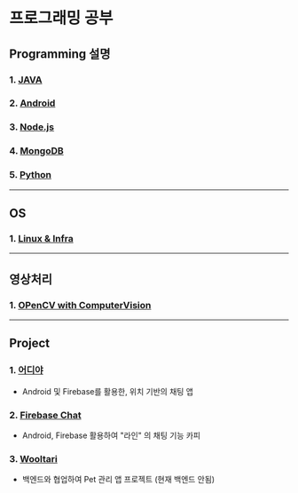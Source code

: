 # 프로그래밍 공부

## Programming 설명

### 1. [JAVA](https://github.com/Lee-KyungSeok/Study/tree/master/Java)

### 2. [Android](https://github.com/Lee-KyungSeok/Study/tree/master/Android)

### 3. [Node.js](https://github.com/Lee-KyungSeok/Study/tree/master/Node.js)

### 4. [MongoDB](https://github.com/Lee-KyungSeok/Study/tree/master/MongoDB)

### 5. [Python](https://github.com/Lee-KyungSeok/Python-Study)

---

## OS

### 1. [Linux & Infra](https://github.com/Lee-KyungSeok/Linux-Study)

---

## 영상처리

### 1. [OPenCV with ComputerVision](https://github.com/Lee-KyungSeok/ComputerVision-Study)

---

## Project

### 1. [어디야](https://github.com/Lee-KyungSeok/LocationShareChat)
- Android 및 Firebase를 활용한, 위치 기반의 채팅 앱

### 2. [Firebase Chat](https://github.com/Lee-KyungSeok/FirebaseChat)
- Android, Firebase 활용하여 "라인" 의 채팅 기능 카피

### 3. [Wooltari](https://github.com/Lee-KyungSeok/Wooltari)
- 백엔드와 협업하여 Pet 관리 앱 프로젝트 (현재 백엔드 안됨)
